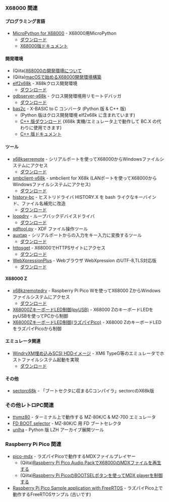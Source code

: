 ### X68000 関連

#### プログラミング言語
* [MicroPython for X68000](https://github.com/yunkya2/micropython-x68k) - X68000用MicroPython
  * [ダウンロード](https://github.com/yunkya2/micropython-x68k/releases)
  * [X68000版ドキュメント](https://github.com/yunkya2/micropython-x68k/blob/port-x68k/ports/x68k/README.md)

#### 開発環境
* (Qiita)[X68000の開発環境について](https://qiita.com/yunkya2/items/a02d04e9157b1e797983)
* (Qiita)[macOSで始めるX68000開発環境構築](https://qiita.com/yunkya2/items/2a3bf750a7b578d282dc)
* [elf2x68k](https://github.com/yunkya2/elf2x68k) - X68kクロス開発環境
  * [ダウンロード](https://github.com/yunkya2/elf2x68k/releases)
* [gdbserver-x68k](https://github.com/yunkya2/gdbserver-x68k) - クロス開発環境用リモートデバッガ
  * [ダウンロード](https://github.com/yunkya2/gdbserver-x68k/releases)
* [bas2c](https://github.com/yunkya2/bas2c-x68k) - X-BASIC to C コンバータ (Python 版 & C++ 版)
  * (Python 版はクロス開発環境 elf2x68k に含まれています)
  * [C++ 版ダウンロード](https://github.com/yunkya2/bas2c-x68k/releases) (X68k 実機/エミュレータ上で動作して BC.X の代わりに使用できます)
  * [C++ 版ドキュメント](https://github.com/yunkya2/bas2c-x68k/blob/main/README-bas2c.txt)
 
#### ツール
* [x68kserremote](https://github.com/yunkya2/x68kserremote) - シリアルポートを使ってX68000からWindowsファイルシステムにアクセス
  * [ダウンロード](https://github.com/yunkya2/x68kserremote/releases)
* [smbclient-x68k](https://github.com/yunkya2/smbfs-x68k) - smbclient for X68k (LANポートを使ってX68000からWindowsファイルシステムにアクセス)
  * [ダウンロード](https://github.com/yunkya2/smbfs-x68k/releases) 
* [history-bc](https://github.com/yunkya2/x68kmisc/tree/main/history-bc) - ヒストリドライバ HISTORY.X を bash ライクなキーバインド、ファイル名補完に改造
  * [ダウンロード](https://github.com/yunkya2/x68kmisc/raw/main/history-bc/history-bc.zip)
* [loopdrv](https://github.com/yunkya2/loopdrv-x68k) - ループバックデバイスドライバ
  * [ダウンロード](https://github.com/yunkya2/loopdrv-x68k/releases)
* [xdftool.py](https://github.com/yunkya2/x68kmisc/tree/main/xdftool) - XDF ファイル操作ツール
* [auxtap](https://github.com/yunkya2/auxtap) - シリアルポートからの入力をキー入力に変換するツール
  * [ダウンロード](https://github.com/yunkya2/auxtap/releases)
* [httpsget](https://github.com/yunkya2/httpsget) - X68000でHTTPSサイトにアクセス
  * [ダウンロード](https://github.com/yunkya2/httpsget/releases)
* [WebXpressionPlus](https://github.com/yunkya2/WebXpressionPlus) - Webブラウザ WebXpression のUTF-8,TLS対応版
  * [ダウンロード](https://github.com/yunkya2/WebXpressionPlus/releases)

#### X68000 Z
* [x68kzremotedrv](https://github.com/yunkya2/x68kzremotedrv) - Raspberry Pi Pico Wを使ってX68000 ZからWindowsファイルシステムにアクセス
  * [ダウンロード](https://github.com/yunkya2/x68kzremotedrv/releases)
* [X68000ZキーボードLED制御(pyUSB)](https://github.com/yunkya2/x68kzkbd-pyusb) - X68000 ZのキーボードLEDをpyUSBを使ってPCから制御
* [X68000ZキーボードLED制御(ラズパイPico)](https://github.com/yunkya2/x68kzkbd-pico) - X68000 ZのキーボードLEDをラズパイPicoから制御

#### エミュレータ関連
* [WindrvXM埋め込みSCSI HDDイメージ](https://github.com/yunkya2/windrvxm-boot) - XM6 TypeG等のエミュレータでホストファイルシステム起動を実現
  * [ダウンロード](https://github.com/yunkya2/windrvxm-boot/releases) 

#### その他
* [sectorc68k](https://github.com/yunkya2/sectorc68k) - 「ブートセクタに収まるCコンパイラ」sectorcのX68k版

### その他レトロPC関連
* [ttymz80](https://github.com/yunkya2/ttymz80) - ターミナル上で動作する MZ-80K/C & MZ-700 エミュレータ
* [FD BOOT selector](https://github.com/yunkya2/mz80kmisc/tree/main/fdbootsel) - MZ-80K/C 用 FD ブートセレクタ
* [unlha](https://github.com/yunkya2/unlha) - Python 版 LZH アーカイブ展開ツール

### Raspberry Pi Pico 関連
* [pico-mdx](https://github.com/yunkya2/pico-mdx) - ラズパイPicoで動作するMDXファイルプレイヤー
  * (Qiita)[Raspberry Pi Pico Audio PackでX68000のMDXファイルを再生する](https://qiita.com/yunkya2/items/da423a2bee0266fbec44)
  * (Qiita)[Raspberry Pi PicoのBOOTSELボタンを使ってMDX playerを制御する](https://qiita.com/yunkya2/items/e415eed7b3bf4b637201)
* [Raspberry Pi Pico Sample application with FreeRTOS](https://github.com/yunkya2/pico-freertos-sample) - ラズパイPico上で動作するFreeRTOSサンプル (古いです)

